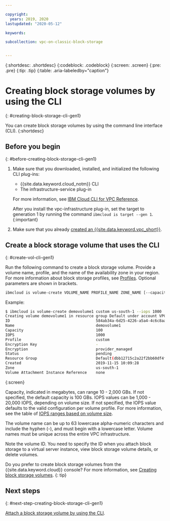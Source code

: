```yaml
---

copyright:
  years: 2019, 2020
lastupdated: "2020-05-12"

keywords:

subcollection: vpc-on-classic-block-storage


---
```


{:shortdesc: .shortdesc}
{:codeblock: .codeblock}
{:screen: .screen}
{:pre: .pre}
{:tip: .tip}
{:table: .aria-labeledby="caption"}

# Creating block storage volumes by using the CLI
{: #creating-block-storage-cli-gen1}

You can create block storage volumes by using the command line interface (CLI).
{:shortdesc}

## Before you begin
{: #before-creating-block-storage-cli-gen1}

1. Make sure that you downloaded, installed, and initialized the following CLI plug-ins:
    * {{site.data.keyword.cloud_notm}} CLI
    * The infrastructure-service plug-in

   For more information, see [IBM Cloud CLI for VPC Reference](/docs/vpc-on-classic?topic=vpc-on-classic-vpc-reference).
   
   After you install the vpc-infrastructure plug-in, set the target to generation 1 by running the command `ibmcloud is target --gen 1`.
   {:important}
   
2. Make sure that you already [created an {{site.data.keyword.vpc_short}}](/docs/vpc-on-classic?topic=vpc-on-classic-getting-started).

## Create a block storage volume that uses the CLI
{: #create-vol-cli-gen1}

Run the following command to create a block storage volume. Provide a volume name, profile, and the name of the availability zone in your region. For more information about block storage profiles, see [Profiles](/docs/vpc-on-classic-block-storage?topic=vpc-on-classic-block-storage-block-storage-profiles-gen1). Optional parameters are shown in brackets.

```bash
ibmcloud is volume-create VOLUME_NAME PROFILE_NAME ZONE_NAME [--capacity CAPACITY] [--encryption-key ENCRYPTION_KEY] [--iops IOPS] [--resource-group-id RESOURCE_GROUP_ID | --resource-group-name RESOURCE_GROUP_NAME] [--json]
```

Example:

```bash
$ ibmcloud is volume-create demovolume1 custom us-south-1 --iops 1000
Creating volume demovolume1 in resource group Default under account VPC 01 as user rtuser1@mycompany.com...
ID                                      584ab34a-6d25-4226-a5a4-4c6c8aa9186d
Name                                    demovolume1
Capacity                                100
IOPS                                    1000
Profile                                 custom
Encryption Key                          -
Encryption                              provider_managed
Status                                  pending
Resource Group                          Default(dbb12715c2a22f2bb60df4ffd4a543f2)
Created                                 2019-11-15 10:09:28
Zone                                    us-south-1
Volume Attachment Instance Reference    none
```
{:screen}

Capacity, indicated in megabytes, can range 10 - 2,000 GBs. If not specified, the default capacity is 100 GBs. IOPS values can be 1,000 - 20,000 IOPS, depending on volume size. If not specified, the IOPS value defaults to the valid configuration per volume profile. For more information, see the table of [IOPS ranges based on volume size](/docs/vpc-on-classic-block-storage?topic=vpc-on-classic-block-storage-block-storage-profiles-gen1#custom-gen1).

The volume name can be up to 63 lowercase alpha-numeric characters and include the hyphen (-), and must begin with a lowercase letter. Volume names must be unique across the entire VPC infrastructure.

Note the volume ID. You need to specify the ID when you attach block storage to a virtual server instance, view block storage volume details, or delete volumes.

Do you prefer to create block storage volumes from the {{site.data.keyword.cloud}} console? For more information, see [Creating block storage volumes](/docs/vpc-on-classic-block-storage?topic=vpc-on-classic-block-storage-creating-block-storage).
{: tip}

## Next steps
{: #next-step-creating-block-storage-cli-gen1}

[Attach a block storage volume by using the CLI](/docs/vpc-on-classic-block-storage?topic=vpc-on-classic-block-storage-attaching-block-storage-cli-gen1).
